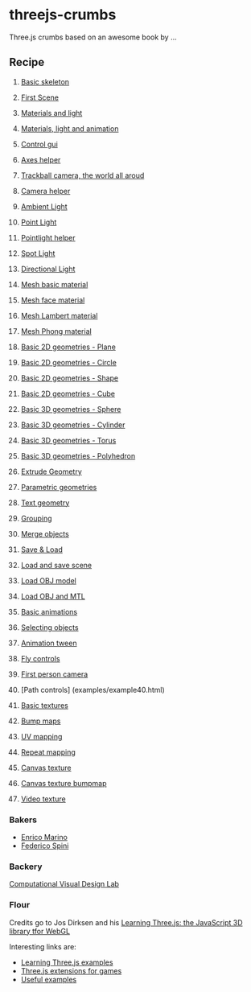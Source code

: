 threejs-crumbs
==============

Three.js crumbs based on an awesome book by ...



## Recipe

01. [Basic skeleton](example/example01.html)
02. [First Scene](examples/example02.html)
03. [Materials and light](examples/example03.html)
04. [Materials, light and animation](examples/example04.html)
05. [Control gui](examples/example05.html)
06. [Axes helper](examples/example06.html)
07. [Trackball camera, the world all aroud](examples/example07.html)
08. [Camera helper](examples/example08.html)
   
09. [Ambient Light](examples/example09.html)
10. [Point Light](examples/example10.html)
11. [Pointlight helper](examples/example11.html)
12. [Spot Light](examples/example12.html)
13. [Directional Light](examples/example13.html)
   
14. [Mesh basic material](examples/example14.html)
15. [Mesh face material](examples/example15.html)
16. [Mesh Lambert material](examples/example16.html)
17. [Mesh Phong material](examples/example17.html)
   
18. [Basic 2D geometries - Plane](examples/example18.html)
19. [Basic 2D geometries - Circle](examples/example19.html)
20. [Basic 2D geometries - Shape](examples/example20.html)
21. [Basic 2D geometries - Cube](examples/example21.html)
22. [Basic 3D geometries - Sphere](examples/example22.html)
23. [Basic 3D geometries - Cylinder](examples/example23.html)
24. [Basic 3D geometries - Torus](examples/example24.html)
25. [Basic 3D geometries - Polyhedron](examples/example25.html)
26. [Extrude Geometry](examples/example26.html)
27. [Parametric geometries](examples/example27.html)
28. [Text geometry](examples/example28.html)
   
29. [Grouping](examples/example29.html)
30. [Merge objects](examples/example30.html)
31. [Save & Load](examples/example31.html)
32. [Load and save scene](examples/example32.html)
33. [Load OBJ model](examples/example33.html)
34. [Load OBJ and MTL](examples/example34.html)
   
35. [Basic animations](examples/example35.html)
36. [Selecting objects](examples/example36.html)
37. [Animation tween](examples/example37.html)
38. [Fly controls](examples/example38.html)
39. [First person camera](examples/example39.html)
40. [Path controls] (examples/example40.html)
   
41. [Basic textures](examples/example41.html)
42. [Bump maps](examples/example42.html)
43. [UV mapping](examples/example43.html)
44. [Repeat mapping](examples/example44.html)
45. [Canvas texture](examples/example45.html)
46. [Canvas texture bumpmap](examples/example46.html)
47. [Video texture](examples/example47.html)

### Bakers

- [Enrico Marino](http://onirame.com)
- [Federico Spini](http://federicospini.com)

### Backery

[Computational Visual Design Lab](http://dia.uniroma3.it/~cvdlab)

### Flour

Credits go to Jos Dirksen and his [Learning Three.js: the JavaScript 3D library tfor WebGL](http://www.amazon.com/Learning-Three-js-JavaScript-Library-WebGL/dp/1782166289/ref=sr_1_1?s=books&ie=UTF8&qid=1399655185&sr=1-1)

Interesting links are:

* [Learning Three.js examples](http://www.smartjava.org/content/all-109-examples-my-book-threejs-threejs-version-r63)
* [Three.js extensions for games](http://www.threejsgames.com/extensions/)
* [Useful examples](http://stemkoski.github.io/Three.js/)
